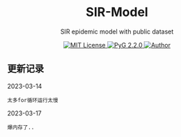 <p align="center">
<h1 align="center">SIR-Model</h1>
<p align="center">SIR epidemic model with public dataset</p>
<p align="center">
    <a href="https://github.com/CoderGay/">
        <img src="https://img.shields.io/badge/license-MIT-green" alt="MIT License" />
    </a>
    <a href="https://pytorch-geometric.readthedocs.io/en/latest/index.html">
        <img src="https://img.shields.io/badge/Frame- PyG 2.2.0-yellow/" alt="PyG 2.2.0">
    </a>
    <a href="https://github.com/CoderGay">
        <img src="https://img.shields.io/badge/author-CoderGay-blueviolet" alt="Author">
    </a>
</p>



## 更新记录

2023-03-14												

```
太多for循环运行太慢
```

2023-03-17		

```
爆内存了..
```

